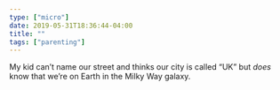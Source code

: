 ```yaml
---
type: ["micro"]
date: 2019-05-31T18:36:44-04:00
title: ""
tags: ["parenting"]
---
```

My kid can’t name our street and thinks our city is called “UK” but *does* know that we’re on Earth in the Milky Way galaxy.
